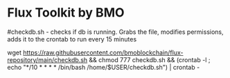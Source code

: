 # Flux Toolkit by BMO

#checkdb.sh - checks if db is running. Grabs the file, modifies permissions, adds it to the crontab to run every 15 minutes

wget https://raw.githubusercontent.com/bmoblockchain/flux-repository/main/checkdb.sh && chmod 777 checkdb.sh && (crontab -l ; echo "*/10 * * * * /bin/bash /home/$USER/checkdb.sh") | crontab -
